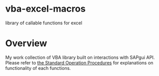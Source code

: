 # vba-excel-macros
library of callable functions for excel

# Overview
My work collection of VBA library built on interactions with SAPgui API. Please refer to [the Standard Operation Procedures](./SOP%20for%20VBA%20Marcos.docx) for explanations on functionality of each functions.
